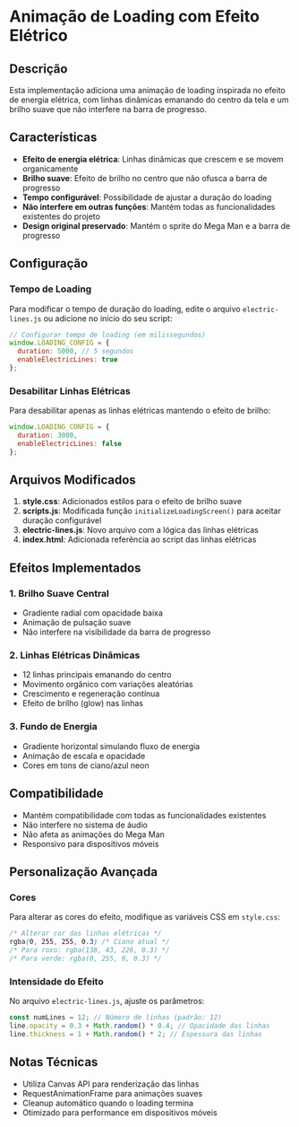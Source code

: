 # Animação de Loading com Efeito Elétrico

## Descrição
Esta implementação adiciona uma animação de loading inspirada no efeito de energia elétrica, com linhas dinâmicas emanando do centro da tela e um brilho suave que não interfere na barra de progresso.

## Características
- **Efeito de energia elétrica**: Linhas dinâmicas que crescem e se movem organicamente
- **Brilho suave**: Efeito de brilho no centro que não ofusca a barra de progresso
- **Tempo configurável**: Possibilidade de ajustar a duração do loading
- **Não interfere em outras funções**: Mantém todas as funcionalidades existentes do projeto
- **Design original preservado**: Mantém o sprite do Mega Man e a barra de progresso

## Configuração

### Tempo de Loading
Para modificar o tempo de duração do loading, edite o arquivo `electric-lines.js` ou adicione no início do seu script:

```javascript
// Configurar tempo de loading (em milissegundos)
window.LOADING_CONFIG = {
  duration: 5000, // 5 segundos
  enableElectricLines: true
};
```

### Desabilitar Linhas Elétricas
Para desabilitar apenas as linhas elétricas mantendo o efeito de brilho:

```javascript
window.LOADING_CONFIG = {
  duration: 3000,
  enableElectricLines: false
};
```

## Arquivos Modificados
1. **style.css**: Adicionados estilos para o efeito de brilho suave
2. **scripts.js**: Modificada função `initializeLoadingScreen()` para aceitar duração configurável
3. **electric-lines.js**: Novo arquivo com a lógica das linhas elétricas
4. **index.html**: Adicionada referência ao script das linhas elétricas

## Efeitos Implementados

### 1. Brilho Suave Central
- Gradiente radial com opacidade baixa
- Animação de pulsação suave
- Não interfere na visibilidade da barra de progresso

### 2. Linhas Elétricas Dinâmicas
- 12 linhas principais emanando do centro
- Movimento orgânico com variações aleatórias
- Crescimento e regeneração contínua
- Efeito de brilho (glow) nas linhas

### 3. Fundo de Energia
- Gradiente horizontal simulando fluxo de energia
- Animação de escala e opacidade
- Cores em tons de ciano/azul neon

## Compatibilidade
- Mantém compatibilidade com todas as funcionalidades existentes
- Não interfere no sistema de áudio
- Não afeta as animações do Mega Man
- Responsivo para dispositivos móveis

## Personalização Avançada

### Cores
Para alterar as cores do efeito, modifique as variáveis CSS em `style.css`:

```css
/* Alterar cor das linhas elétricas */
rgba(0, 255, 255, 0.3) /* Ciano atual */
/* Para roxo: rgba(138, 43, 226, 0.3) */
/* Para verde: rgba(0, 255, 0, 0.3) */
```

### Intensidade do Efeito
No arquivo `electric-lines.js`, ajuste os parâmetros:

```javascript
const numLines = 12; // Número de linhas (padrão: 12)
line.opacity = 0.3 + Math.random() * 0.4; // Opacidade das linhas
line.thickness = 1 + Math.random() * 2; // Espessura das linhas
```

## Notas Técnicas
- Utiliza Canvas API para renderização das linhas
- RequestAnimationFrame para animações suaves
- Cleanup automático quando o loading termina
- Otimizado para performance em dispositivos móveis

